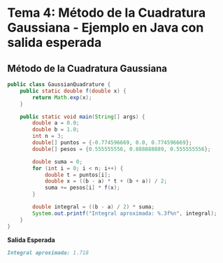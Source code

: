 # Tema 4: Método de la Cuadratura Gaussiana - Ejemplo en Java con salida esperada
## Método de la Cuadratura Gaussiana
```java
public class GaussianQuadrature {
    public static double f(double x) {
        return Math.exp(x);
    }

    public static void main(String[] args) {
        double a = 0.0;
        double b = 1.0;
        int n = 3;
        double[] puntos = {-0.774596669, 0.0, 0.774596669};
        double[] pesos = {0.555555556, 0.888888889, 0.555555556};

        double suma = 0;
        for (int i = 0; i < n; i++) {
            double t = puntos[i];
            double x = ((b - a) * t + (b + a)) / 2;
            suma += pesos[i] * f(x);
        }

        double integral = ((b - a) / 2) * suma;
        System.out.printf("Integral aproximada: %.3f%n", integral);
    }
}
```
**Salida Esperada**
```markdown
Integral aproximada: 1.718
```
